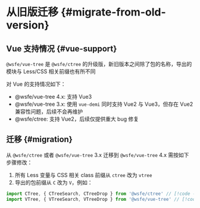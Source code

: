 # 从旧版迁移 {#migrate-from-old-version}

## Vue 支持情况 {#vue-support}

`@wsfe/vue-tree` 是 `@wsfe/ctree` 的升级版，新旧版本之间除了包的名称，导出的模块与 Less/CSS 相关前缀也有所不同

对 Vue 的支持情况如下：

- @wsfe/vue-tree 4.x: 支持 Vue3
- @wsfe/vue-tree 3.x: 使用 `vue-demi` 同时支持 Vue2 与 Vue3，但存在 Vue2 兼容性问题，后续不会再维护
- @wsfe/ctree: 支持 Vue2，后续仅提供重大 bug 修复

## 迁移 {#migration}

从 `@wsfe/ctree` 或者 `@wsfe/vue-tree` 3.x 迁移到 `@wsfe/vue-tree` 4.x 需按如下步骤修改：

1. 所有 Less 变量与 CSS 相关 class 前缀从 `ctree` 改为 `vtree`
2. 导出的包前缀从 `C` 改为 `V`，例如：

```typescript
import CTree, { CTreeSearch, CTreeDrop } from '@wsfe/ctree' // [!code --]
import VTree, { VTreeSearch, VTreeDrop } from '@wsfe/vue-tree' // [!code ++]
```
